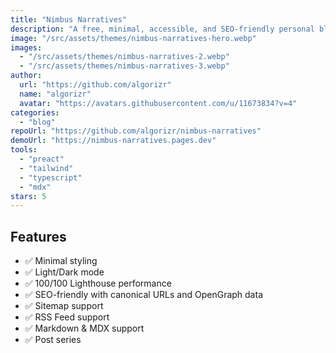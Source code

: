 ```yaml
---
title: "Nimbus Narratives"
description: "A free, minimal, accessible, and SEO-friendly personal blog theme built using Astro 2.0 and TailwindCSS."
image: "/src/assets/themes/nimbus-narratives-hero.webp"
images:
  - "/src/assets/themes/nimbus-narratives-2.webp"
  - "/src/assets/themes/nimbus-narratives-3.webp"
author:
  url: "https://github.com/algorizr"
  name: "algorizr"
  avatar: "https://avatars.githubusercontent.com/u/11673834?v=4"
categories:
  - "blog"
repoUrl: "https://github.com/algorizr/nimbus-narratives"
demoUrl: "https://nimbus-narratives.pages.dev"
tools:
  - "preact"
  - "tailwind"
  - "typescript"
  - "mdx"
stars: 5
---
```


<h2>Features</h2>
<ul>
  <li>✅&nbsp;Minimal styling</li>
  <li>✅&nbsp;Light/Dark mode</li>
  <li>✅&nbsp;100/100 Lighthouse performance</li>
  <li>✅&nbsp;SEO-friendly with canonical URLs and OpenGraph data</li>
  <li>✅&nbsp;Sitemap support</li>
  <li>✅&nbsp;RSS Feed support</li>
  <li>✅&nbsp;Markdown &amp; MDX support</li>
  <li>✅&nbsp;Post series</li>
</ul>
